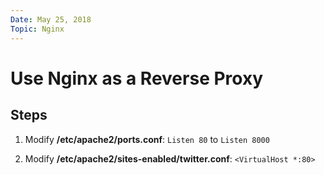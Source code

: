 ```yaml
---
Date: May 25, 2018
Topic: Nginx
---
```


# Use Nginx as a Reverse Proxy

## Steps

1. Modify **/etc/apache2/ports.conf**:
   ```Listen 80``` to ```Listen 8000```

2. Modify **/etc/apache2/sites-enabled/twitter.conf**: ```<VirtualHost *:80>```
